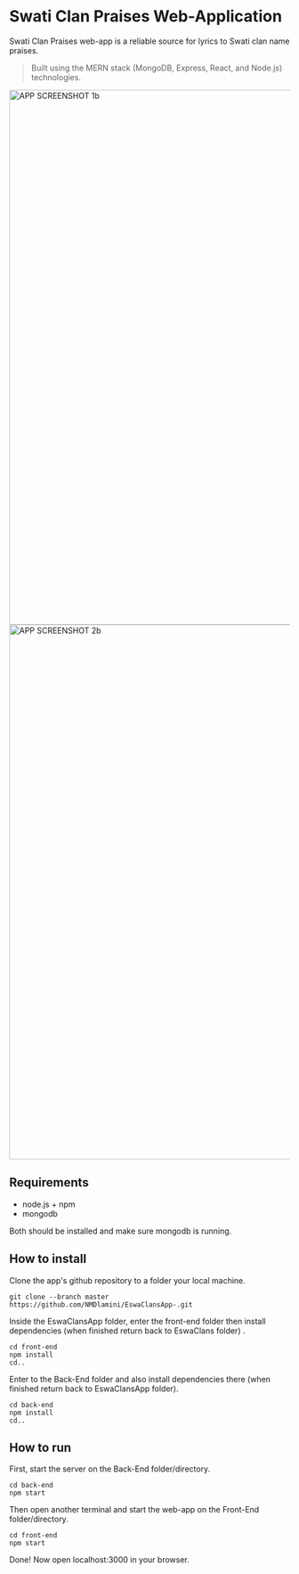 # Swati Clan Praises Web-Application

Swati Clan Praises web-app is a reliable source for lyrics to Swati clan name praises. <br>
> Built using the MERN stack (MongoDB, Express, React, and Node.js) technologies.

<img width="960" alt="APP SCREENSHOT 1b" src="https://github.com/NMDlamini/EswaClansApp-/assets/77834150/3e9b82dc-0b5a-4793-bfa9-22c9379521bb">


<img width="960" alt="APP SCREENSHOT 2b" src="https://github.com/NMDlamini/EswaClansApp-/assets/77834150/dc0bdd0f-e34d-4c5b-b618-2ae1b9a58072">



## Requirements 
- node.js + npm
- mongodb

Both should be installed and make sure mongodb is running.

## How to install
Clone the app's github repository to a folder your local machine.
```shell
git clone --branch master https://github.com/NMDlamini/EswaClansApp-.git
```

Inside the EswaClansApp folder, enter the front-end folder then install dependencies (when finished return back to EswaClans folder) .
```shell
cd front-end
npm install
cd..
```
Enter to the Back-End folder and also install dependencies there (when finished return back to EswaClansApp folder).
```shell
cd back-end
npm install
cd..
```
## How to run
First, start the server on the Back-End folder/directory.
```shell
cd back-end
npm start
```
Then open another terminal and start the web-app on the Front-End folder/directory.
```shell
cd front-end
npm start
```
Done! Now open localhost:3000 in your browser.
